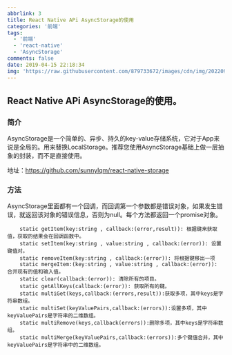 ```yaml
---
abbrlink: 3
title: React Native APi AsyncStorage的使用
categories: '前端'
tags:
  - '前端'
  - 'react-native'
  - 'AsyncStorage'
comments: false
date: 2019-04-15 22:18:34
img: 'https://raw.githubusercontent.com/879733672/images/cdn/img/202209041634474.jpg'
---
```

## React Native APi AsyncStorage的使用。
### 简介
  AsyncStorage是一个简单的、异步、持久的key-value存储系统，它对于App来说是全局的。用来替换LocalStorage。推荐您使用AsyncStorage基础上做一层抽象的封装，而不是直接使用。

  地址：<a href="https://github.com/sunnylqm/react-native-storage" target="_blank">https://github.com/sunnylqm/react-native-storage</a>
### 方法
  AsyncStorage里面都有一个回调，而回调第一个参数都是错误对象，如果发生错误，就返回该对象的错误信息，否则为null。每个方法都返回一个promise对象。
```
	static getItem(key:string , callback:(error,result)): 根据键来获取值，获取的结果会在回调函数中。
	static setItem(key:string , value:string , callback:(error)): 设置键值对。
	static removeItem(key:string , callback:(error)): 将根据键移出一项
	static mergeItem:(key:string , value:string , callback:(error)): 合并现有的值和输入值。
	static clear(callback:(error)): 清除所有的项目。
	static getAllKeys(callback:(error)): 获取所有的键。
	static multiGet(keys,callback:(errors,result)):获取多项，其中keys是字符串数组。
	static multiSet(keyValuePairs,callback:(errors)):设置多项，其中keyValuePairs是字符串的二维数组。
	static multiRemove(keys,callback(errors)):删除多项，其中keys是字符串数组。
	static multiMerge(keyValuePairs,callback:(errors)):多个键值合并，其中keyValuePairs是字符串中的二维数组。
```
